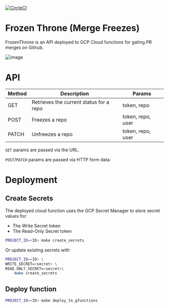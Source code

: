 [![CircleCI](https://circleci.com/gh/TheJokersThief/frozen-throne/tree/main.svg?style=svg)](https://circleci.com/gh/TheJokersThief/frozen-throne/tree/main)

# Frozen Throne (Merge Freezes)
FrozenThrone is an API deployed to GCP Cloud functions for gating PR merges on Github.

![image](https://user-images.githubusercontent.com/1175876/145129803-ce719ddc-f8ba-4c90-a5eb-90dd1d116965.png)

# API

| Method | Description                             | Params            |
|--------|-----------------------------------------|-------------------|
| GET    | Retrieves the current status for a repo | token, repo       |
| POST   | Freezes a repo                          | token, repo, user |
| PATCH  | Unfreezes a repo                        | token, repo, user |

`GET` params are passed via the URL.

`POST`/`PATCH` params are passed via HTTP form data.

# Deployment
## Create Secrets
The deployed cloud function uses the GCP Secret Manager to store secret values for:

* The Write Secret token
* The Read-Only Secret token

```bash
PROJECT_ID=<ID> make create_secrets
```

Or update existing secrets with

```bash
PROJECT_ID=<ID> \
WRITE_SECRET=<secret> \
READ_ONLY_SECRET=<secret>\
    make create_secrets
```

## Deploy function

```bash
PROJECT_ID=<ID> make deploy_to_gfunctions
```
